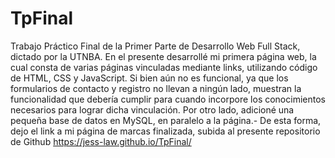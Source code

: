 # TpFinal
Trabajo Práctico Final de la Primer Parte de Desarrollo Web Full Stack, dictado por la UTNBA. 
En el presente desarrollé mi primera página web, la cual consta de varias páginas vinculadas mediante links, utilizando código de HTML, CSS y JavaScript. Si bien aún no es funcional, ya que los formularios de contacto y registro no llevan a ningún lado, muestran la funcionalidad que debería cumplir para cuando incorpore los conocimientos necesarios para lograr dicha vinculación.
Por otro lado, adicioné una pequeña base de datos en MySQL, en paralelo a la página.-
De esta forma, dejo el link a mi página de marcas finalizada, subida al presente repositorio de Github  https://jess-law.github.io/TpFinal/
